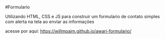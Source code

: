 #Formulario

<p>Utilizando HTML, CSS e JS para construir um formulario de contato simples com alerta na tela ao enviar as informações</p>

acesse por aqui: https://willmpaim.github.io/awari-formulario/
